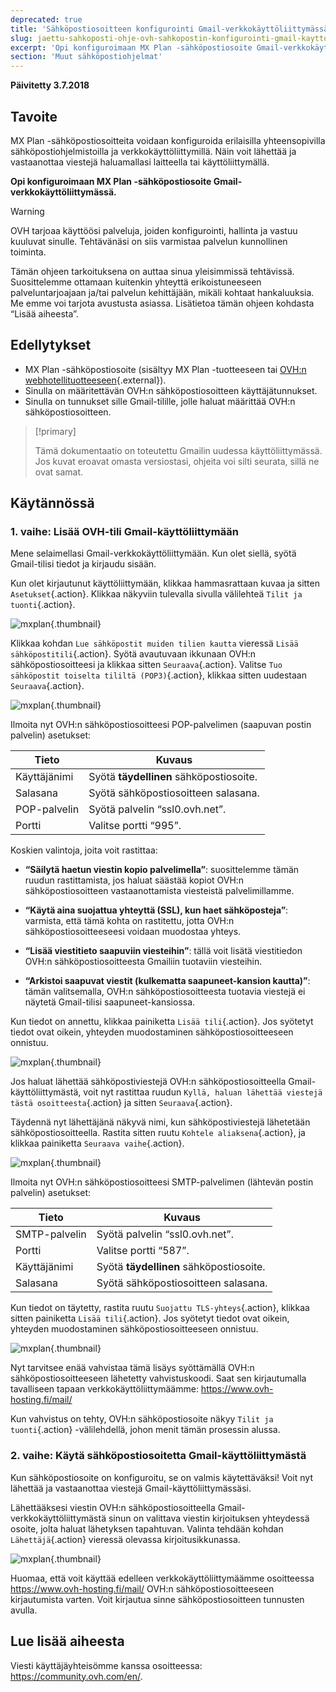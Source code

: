 ```yaml
---
deprecated: true
title: 'Sähköpostiosoitteen konfigurointi Gmail-verkkokäyttöliittymässä'
slug: jaettu-sahkoposti-ohje-ovh-sahkopostin-konfigurointi-gmail-kayttoliittymassa
excerpt: 'Opi konfiguroimaan MX Plan -sähköpostiosoite Gmail-verkkokäyttöliittymässä'
section: 'Muut sähköpostiohjelmat'
---
```


**Päivitetty 3.7.2018**

## Tavoite

MX Plan -sähköpostiosoitteita voidaan konfiguroida erilaisilla yhteensopivilla sähköpostiohjelmistoilla ja verkkokäyttöliittymillä. Näin voit lähettää ja vastaanottaa viestejä haluamallasi laitteella tai käyttöliittymällä.

**Opi konfiguroimaan MX Plan -sähköpostiosoite Gmail-verkkokäyttöliittymässä.**

> [!warning]
>
> OVH tarjoaa käyttöösi palveluja, joiden konfigurointi, hallinta ja vastuu kuuluvat sinulle. Tehtävänäsi on siis varmistaa palvelun kunnollinen toiminta.
> 
> Tämän ohjeen tarkoituksena on auttaa sinua yleisimmissä tehtävissä. Suosittelemme ottamaan kuitenkin yhteyttä erikoistuneeseen palveluntarjoajaan ja/tai palvelun kehittäjään, mikäli kohtaat hankaluuksia. Me emme voi tarjota avustusta asiassa. Lisätietoa tämän ohjeen kohdasta “Lisää aiheesta”.
> 

## Edellytykset

- MX Plan -sähköpostiosoite (sisältyy MX Plan -tuotteeseen tai [OVH:n webhotellituotteeseen](https://www.ovh-hosting.fi/webhotelli/){.external}).
- Sinulla on määritettävän OVH:n sähköpostiosoitteen käyttäjätunnukset.
- Sinulla on tunnukset sille Gmail-tilille, jolle haluat määrittää OVH:n sähköpostiosoitteen.

> [!primary]
>
> Tämä dokumentaatio on toteutettu Gmailin uudessa käyttöliittymässä. Jos kuvat eroavat omasta versiostasi, ohjeita voi silti seurata, sillä ne ovat samat.
>

## Käytännössä

### 1. vaihe: Lisää OVH-tili Gmail-käyttöliittymään

Mene selaimellasi Gmail-verkkokäyttöliittymään. Kun olet siellä, syötä Gmail-tilisi tiedot ja kirjaudu sisään.

Kun olet kirjautunut käyttöliittymään, klikkaa hammasrattaan kuvaa ja sitten `Asetukset`{.action}. Klikkaa näkyviin tulevalla sivulla välilehteä `Tilit ja tuonti`{.action}. 

![mxplan](images/configuration-gmail-web-step1.png){.thumbnail}

Klikkaa kohdan `Lue sähköpostit muiden tilien kautta` vieressä `Lisää sähköpostitili`{.action}. Syötä avautuvaan ikkunaan OVH:n sähköpostiosoitteesi ja klikkaa sitten `Seuraava`{.action}. Valitse `Tuo sähköpostit toiselta tililtä (POP3)`{.action}, klikkaa sitten uudestaan `Seuraava`{.action}.

![mxplan](images/configuration-gmail-web-step2.png){.thumbnail}

Ilmoita nyt OVH:n sähköpostiosoitteesi POP-palvelimen (saapuvan postin palvelin) asetukset:

|Tieto|Kuvaus| 
|---|---| 
|Käyttäjänimi|Syötä **täydellinen** sähköpostiosoite.|  
|Salasana|Syötä sähköpostiosoitteen salasana.|
|POP-palvelin|Syötä palvelin “ssl0.ovh.net”.|
|Portti|Valitse portti “995”.|

Koskien valintoja, joita voit rastittaa:

- **“Säilytä haetun viestin kopio palvelimella”**: suosittelemme tämän ruudun rastittamista, jos haluat säästää kopiot OVH:n sähköpostiosoitteen vastaanottamista viesteistä palvelimillamme.

- **“Käytä aina suojattua yhteyttä (SSL), kun haet sähköposteja”**: varmista, että tämä kohta on rastitettu, jotta OVH:n sähköpostiosoitteeseesi voidaan muodostaa yhteys.

- **“Lisää viestitieto saapuviin viesteihin”**: tällä voit lisätä viestitiedon OVH:n sähköpostiosoitteesta Gmailiin tuotaviin viesteihin.

- **“Arkistoi saapuvat viestit (kulkematta saapuneet-kansion kautta)”**: tämän valitsemalla, OVH:n sähköpostiosoitteesta tuotavia viestejä ei näytetä Gmail-tilisi saapuneet-kansiossa.

Kun tiedot on annettu, klikkaa painiketta `Lisää tili`{.action}. Jos syötetyt tiedot ovat oikein, yhteyden muodostaminen sähköpostiosoitteeseen onnistuu. 

![mxplan](images/configuration-gmail-web-step3.png){.thumbnail}

Jos haluat lähettää sähköpostiviestejä OVH:n sähköpostiosoitteella Gmail-käyttöliittymästä, voit nyt rastittaa ruudun `Kyllä, haluan lähettää viestejä tästä osoitteesta`{.action} ja sitten `Seuraava`{.action}. 

Täydennä nyt lähettäjänä näkyvä nimi, kun sähköpostiviestejä lähetetään sähköpostiosoitteella. Rastita sitten ruutu `Kohtele aliaksena`{.action}, ja klikkaa painiketta `Seuraava vaihe`{.action}.

![mxplan](images/configuration-gmail-web-step4.png){.thumbnail}

Ilmoita nyt OVH:n sähköpostiosoitteesi SMTP-palvelimen (lähtevän postin palvelin) asetukset:

|Tieto|Kuvaus| 
|---|---| 
|SMTP-palvelin|Syötä palvelin “ssl0.ovh.net”.|
|Portti|Valitse portti “587”.|
|Käyttäjänimi|Syötä **täydellinen** sähköpostiosoite.|  
|Salasana|Syötä sähköpostiosoitteen salasana.|

Kun tiedot on täytetty, rastita ruutu `Suojattu TLS-yhteys`{.action}, klikkaa sitten painiketta `Lisää tili`{.action}. Jos syötetyt tiedot ovat oikein, yhteyden muodostaminen sähköpostiosoitteeseen onnistuu. 

![mxplan](images/configuration-gmail-web-step5.png){.thumbnail}

Nyt tarvitsee enää vahvistaa tämä lisäys syöttämällä OVH:n sähköpostiosoitteeseen lähetetty vahvistuskoodi. Saat sen kirjautumalla tavalliseen tapaan verkkokäyttöliittymäämme: <https://www.ovh-hosting.fi/mail/> 

Kun vahvistus on tehty, OVH:n sähköpostiosoite näkyy `Tilit ja tuonti`{.action} -välilehdellä, johon menit tämän prosessin alussa.

### 2. vaihe: Käytä sähköpostiosoitetta Gmail-käyttöliittymästä

Kun sähköpostiosoite on konfiguroitu, se on valmis käytettäväksi! Voit nyt lähettää ja vastaanottaa viestejä Gmail-käyttöliittymässäsi.

Lähettääksesi viestin OVH:n sähköpostiosoitteella Gmail-verkkokäyttöliittymästä sinun on valittava viestin kirjoituksen yhteydessä osoite, jolta haluat lähetyksen tapahtuvan. Valinta tehdään kohdan `Lähettäjä`{.action} vieressä olevassa kirjoitusikkunassa.

![mxplan](images/configuration-gmail-web-step6.png){.thumbnail}

Huomaa, että voit käyttää edelleen verkkokäyttöliittymäämme osoitteessa <https://www.ovh-hosting.fi/mail/> OVH:n sähköpostiosoitteeseen kirjautumista varten. Voit kirjautua sinne sähköpostiosoitteen tunnusten avulla.

## Lue lisää aiheesta

Viesti käyttäjäyhteisömme kanssa osoitteessa: <https://community.ovh.com/en/>.